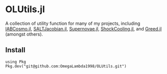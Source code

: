 # OLUtils.jl

A collection of utility function for many of my projects, including [IABCosmo.jl](https://github.com/OmegaLambda1998/IABCosmo.jl), [SALTJacobian.jl](https://github.com/OmegaLambda1998/SALTJacobian.jl), [Supernovae.jl](https://github.com/OmegaLambda1998/Supernovae.jl), [ShockCooling.jl](https://github.com/OmegaLambda1998/ShockCooling.jl), and [Greed.jl](https://github.com/OmegaLambda1998/Greed.jl) (amongst others).

## Install
```
using Pkg
Pkg.dev("git@github.com:OmegaLambda1998/OLUtils.git")
```
